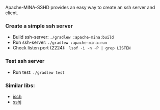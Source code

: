 Apache-MINA-SSHD provides an easy way to create an ssh server and client. 
### Create a simple ssh server
- Build ssh-server: `./gradlew :apache-mina:build`
- Run ssh-server: `./gradlew :apache-mina:run`
- Check listen port (2224): ` lsof -i -n -P | grep LISTEN`
### Test ssh server
- Run test: `./gradlew test`

### Similar libs:
- [jsch](http://www.jcraft.com/jsch/)
- [sshj](https://github.com/hierynomus/sshj)
